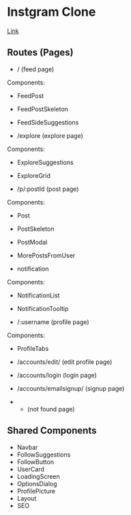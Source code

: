 # Instgram Clone

[Link](insta-clone-ecru.vercel.app)

## Routes (Pages)

- / (feed page)

Components:

- FeedPost
- FeedPostSkeleton
- FeedSideSuggestions

- /explore (explore page)

Components:

- ExploreSuggestions
- ExploreGrid

- /p/:postId (post page)

Components:

- Post
- PostSkeleton
- PostModal
- MorePostsFromUser

- notification

Components:

- NotificationList
- NotificationTooltip

- /:username (profile page)

Components:

- ProfileTabs

- /accounts/edit/ (edit profile page)

- /accounts/login (login page)

- /accounts/emailsignup/ (signup page)

- - (not found page)

## Shared Components

- Navbar
- FollowSuggestions
- FollowButton
- UserCard
- LoadingScreen
- OptionsDialog
- ProfilePicture
- Layout
- SEO
